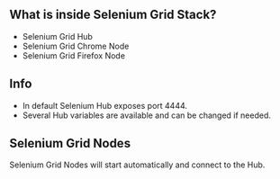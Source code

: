 ## What is inside Selenium Grid Stack?
* Selenium Grid Hub
* Selenium Grid Chrome Node
* Selenium Grid Firefox Node

## Info
* In default Selenium Hub exposes port 4444.
* Several Hub variables are available and can be changed if needed.

## Selenium Grid Nodes
Selenium Grid Nodes will start automatically and connect to the Hub.  

